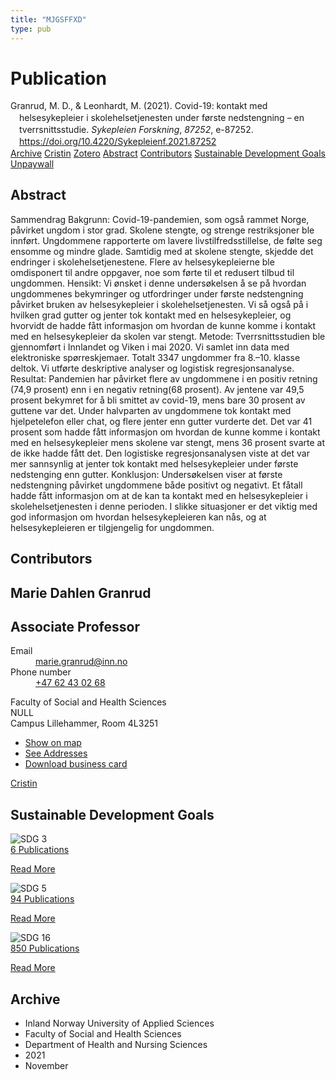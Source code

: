 ```yaml
---
title: "MJGSFFXD"
type: pub
---
```

<h1>Publication</h1>
<article id="csl-bib-container-MJGSFFXD" class="csl-bib-container">
  <div class="csl-bib-body" style="line-height: 1.35; padding-left: 1em; text-indent:-1em;">
  <div class="csl-entry">Granrud, M. D., &amp; Leonhardt, M. (2021). Covid-19: kontakt med helsesykepleier i skolehelsetjenesten under f&#xF8;rste nedstengning &#x2013; en tverrsnittsstudie. <i>Sykepleien Forskning</i>, <i>87252</i>, e-87252. <a href="https://doi.org/10.4220/Sykepleienf.2021.87252">https://doi.org/10.4220/Sykepleienf.2021.87252</a></div>
</div>
  <div class="csl-bib-buttons">
    <a href="#taxonomy-article-MJGSFFXD" class="csl-bib-button">Archive</a>
    <a href="https://app.cristin.no/results/show.jsf?id=1960806" alt="Cristin URL" class="csl-bib-button">Cristin</a>
    <a href="http://zotero.org/groups/5402882/items/MJGSFFXD" alt="Zotero URL" class="csl-bib-button">Zotero</a>
    <a href="#abstract-article-MJGSFFXD" class="csl-bib-button">Abstract</a>
    <a href="#contributors-article-MJGSFFXD" class="csl-bib-button">Contributors</a>
    <a href="#sdg-article-MJGSFFXD" class="csl-bib-button">Sustainable Development Goals</a>
    <a href="https://sykepleien.no/sites/default/files/pdf-export/pdf-export-87252.pdf" class="csl-bib-button">Unpaywall</a>
  </div>
  <div id="csl-bib-meta-container-MJGSFFXD"></div>
</article>
<div id="csl-bib-meta-MJGSFFXD" class="csl-bib-meta">
  <article id="abstract-article-MJGSFFXD" class="abstract-article">
    <h1>Abstract</h1>
    Sammendrag Bakgrunn: Covid-19-pandemien, som også rammet Norge, påvirket ungdom i stor grad. Skolene stengte, og strenge restriksjoner ble innført. Ungdommene rapporterte om lavere livstilfredsstillelse, de følte seg ensomme og mindre glade. Samtidig med at skolene stengte, skjedde det endringer i skolehelsetjenestene. Flere av helsesykepleierne ble omdisponert til andre oppgaver, noe som førte til et redusert tilbud til ungdommen. Hensikt: Vi ønsket i denne undersøkelsen å se på hvordan ungdommenes bekymringer og utfordringer under første nedstengning påvirket bruken av helsesykepleier i skolehelsetjenesten. Vi så også på i hvilken grad gutter og jenter tok kontakt med en helsesykepleier, og hvorvidt de hadde fått informasjon om hvordan de kunne komme i kontakt med en helsesykepleier da skolen var stengt. Metode: Tverrsnittsstudien ble gjennomført i Innlandet og Viken i mai 2020. Vi samlet inn data med elektroniske spørreskjemaer. Totalt 3347 ungdommer fra 8.–10. klasse deltok. Vi utførte deskriptive analyser og logistisk regresjonsanalyse. Resultat: Pandemien har påvirket flere av ungdommene i en positiv retning (74,9 prosent) enn i en negativ retning(68 prosent). Av jentene var 49,5 prosent bekymret for å bli smittet av covid-19, mens bare 30 prosent av guttene var det. Under halvparten av ungdommene tok kontakt med hjelpetelefon eller chat, og flere jenter enn gutter vurderte det. Det var 41 prosent som hadde fått informasjon om hvordan de kunne komme i kontakt med en helsesykepleier mens skolene var stengt, mens 36 prosent svarte at de ikke hadde fått det. Den logistiske regresjonsanalysen viste at det var mer sannsynlig at jenter tok kontakt med helsesykepleier under første nedstenging enn gutter. Konklusjon: Undersøkelsen viser at første nedstengning påvirket ungdommene både positivt og negativt. Et fåtall hadde fått informasjon om at de kan ta kontakt med en helsesykepleier i skolehelsetjenesten i denne perioden. I slikke situasjoner er det viktig med god informasjon om hvordan helsesykepleieren kan nås, og at helsesykepleieren er tilgjengelig for ungdommen.
  </article>
  <article id="contributors-article-MJGSFFXD" class="contributors-article">
    <h1>Contributors</h1>
    <div class="personas"> <div class="vrtx-hinn-person-card"> <div class="photo"> <i class="lar la-user-circle missing-person"></i> </div> <div class="info"> <hgroup><h1>Marie Dahlen Granrud</h1> <h2>Associate Professor</h2> </hgroup><dl> <dt>Email</dt> <dd> <a href="mailto:marie.granrud@inn.no">marie.granrud@inn.no</a> </dd> <dt>Phone number</dt> <dd><a href="tel:+4762430268"> +47 62 43 02 68 </a></dd> </dl> <p> Faculty of Social and Health Sciences<br> NULL<br> Campus Lillehammer, Room 4L3251 </p> <ul class="vrtx-hinn-links"> <li><a href="https://www.google.com/maps?q=60.88177,11.53669">Show on map</a></li> <li><a href="https://www.inn.no/english/find-an-employee/marie-granrud.html#vrtx-hinn-addresses">See Addresses</a></li> <li><a href="https://www.inn.no/english/find-an-employee/marie-granrud.html?vrtx=vcf">Download business card</a></li> </ul> </div> </div> <a href="https://app.cristin.no/persons/show.jsf?id=606793" alt="Cristin URL" class="personas-cristin">Cristin</a> </div>
  </article>
  <article id="sdg-article-MJGSFFXD" class="sdg-article">
    <h1>Sustainable Development Goals</h1>
    <div class="sdg-container"><div id="sdg3" class="sdg"> <img src="{{< params subfolder >}}images/sdg/sdg03_en.png" class="image" alt="SDG 3"> <div class="sdg-overlay"> <a href="{{< params subfolder >}}en/archive/?sdg=3#archive" class="sdg-publication-count"><span>6</span> Publications</a> <p><a href="https://sdgs.un.org/goals/goal3" class="sdg-read-more">Read More</a></p> </div> </div> <div id="sdg5" class="sdg"> <img src="{{< params subfolder >}}images/sdg/sdg05_en.png" class="image" alt="SDG 5"> <div class="sdg-overlay"> <a href="{{< params subfolder >}}en/archive/?sdg=5#archive" class="sdg-publication-count"><span>94</span> Publications</a> <p><a href="https://sdgs.un.org/goals/goal5" class="sdg-read-more">Read More</a></p> </div> </div> <div id="sdg16" class="sdg"> <img src="{{< params subfolder >}}images/sdg/sdg16_en.png" class="image" alt="SDG 16"> <div class="sdg-overlay"> <a href="{{< params subfolder >}}en/archive/?sdg=16#archive" class="sdg-publication-count"><span>850</span> Publications</a> <p><a href="https://sdgs.un.org/goals/goal16" class="sdg-read-more">Read More</a></p> </div> </div></div>
  </article>
  <article id="taxonomy-article-MJGSFFXD" class="taxonomy-article">
    <h1>Archive</h1>
    <ul>
      <li>Inland Norway University of Applied Sciences</li>
      <li>Faculty of Social and Health Sciences</li>
      <li>Department of Health and Nursing Sciences</li>
      <li>2021</li>
      <li>November</li>
    </ul>
  </article>
</div>
